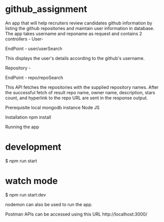 # github_assignment
An app that will help recruiters review candidates github information by listing the github repositories and maintain user information in database.
The app takes username and reponame as request and contains 2 controllers - 
User-

EndPoint - 
user/userSearch

This displays the user's details according to the github's username.

Repository - 

EndPoint - 
repo/repoSearch

This API fetches the repositories with the supplied repository names. 
After the successful fetch of result repo name, owner name, description, stars count, and hyperlink to the repo URL are sent in the response output.


Prerequisite
local mongodb instance
Node JS

Installation
npm install

Running the app
# development
$ npm run start

# watch mode
$ npm run start:dev

nodemon can also be used to run the app.

Postman 
APIs can be accessed using this URL
http://localhost:3000/
